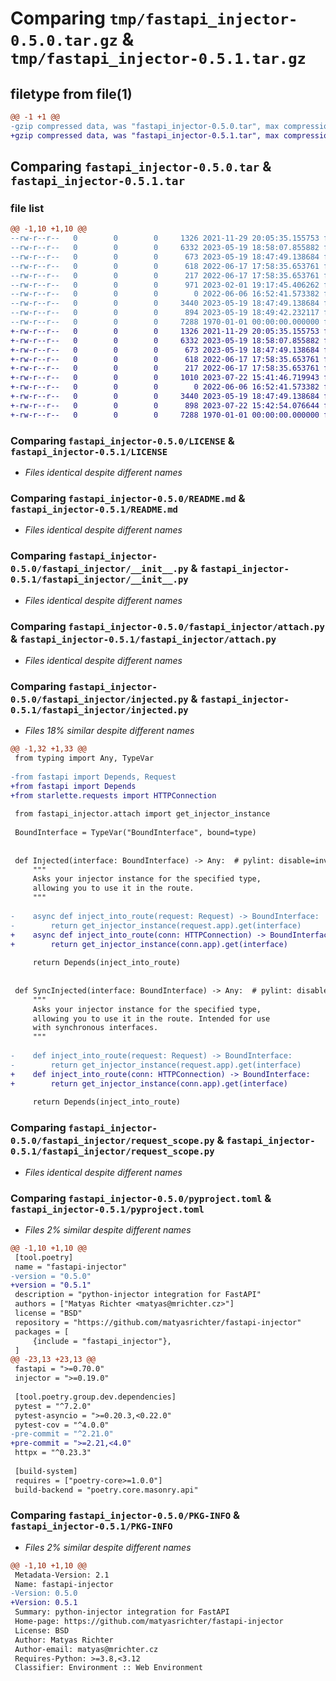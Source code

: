 # Comparing `tmp/fastapi_injector-0.5.0.tar.gz` & `tmp/fastapi_injector-0.5.1.tar.gz`

## filetype from file(1)

```diff
@@ -1 +1 @@
-gzip compressed data, was "fastapi_injector-0.5.0.tar", max compression
+gzip compressed data, was "fastapi_injector-0.5.1.tar", max compression
```

## Comparing `fastapi_injector-0.5.0.tar` & `fastapi_injector-0.5.1.tar`

### file list

```diff
@@ -1,10 +1,10 @@
--rw-r--r--   0        0        0     1326 2021-11-29 20:05:35.155753 fastapi_injector-0.5.0/LICENSE
--rw-r--r--   0        0        0     6332 2023-05-19 18:58:07.855882 fastapi_injector-0.5.0/README.md
--rw-r--r--   0        0        0      673 2023-05-19 18:47:49.138684 fastapi_injector-0.5.0/fastapi_injector/__init__.py
--rw-r--r--   0        0        0      618 2022-06-17 17:58:35.653761 fastapi_injector-0.5.0/fastapi_injector/attach.py
--rw-r--r--   0        0        0      217 2022-06-17 17:58:35.653761 fastapi_injector-0.5.0/fastapi_injector/exceptions.py
--rw-r--r--   0        0        0      971 2023-02-01 19:17:45.406262 fastapi_injector-0.5.0/fastapi_injector/injected.py
--rw-r--r--   0        0        0        0 2022-06-06 16:52:41.573382 fastapi_injector-0.5.0/fastapi_injector/py.typed
--rw-r--r--   0        0        0     3440 2023-05-19 18:47:49.138684 fastapi_injector-0.5.0/fastapi_injector/request_scope.py
--rw-r--r--   0        0        0      894 2023-05-19 18:49:42.232117 fastapi_injector-0.5.0/pyproject.toml
--rw-r--r--   0        0        0     7288 1970-01-01 00:00:00.000000 fastapi_injector-0.5.0/PKG-INFO
+-rw-r--r--   0        0        0     1326 2021-11-29 20:05:35.155753 fastapi_injector-0.5.1/LICENSE
+-rw-r--r--   0        0        0     6332 2023-05-19 18:58:07.855882 fastapi_injector-0.5.1/README.md
+-rw-r--r--   0        0        0      673 2023-05-19 18:47:49.138684 fastapi_injector-0.5.1/fastapi_injector/__init__.py
+-rw-r--r--   0        0        0      618 2022-06-17 17:58:35.653761 fastapi_injector-0.5.1/fastapi_injector/attach.py
+-rw-r--r--   0        0        0      217 2022-06-17 17:58:35.653761 fastapi_injector-0.5.1/fastapi_injector/exceptions.py
+-rw-r--r--   0        0        0     1010 2023-07-22 15:41:46.719943 fastapi_injector-0.5.1/fastapi_injector/injected.py
+-rw-r--r--   0        0        0        0 2022-06-06 16:52:41.573382 fastapi_injector-0.5.1/fastapi_injector/py.typed
+-rw-r--r--   0        0        0     3440 2023-05-19 18:47:49.138684 fastapi_injector-0.5.1/fastapi_injector/request_scope.py
+-rw-r--r--   0        0        0      898 2023-07-22 15:42:54.076644 fastapi_injector-0.5.1/pyproject.toml
+-rw-r--r--   0        0        0     7288 1970-01-01 00:00:00.000000 fastapi_injector-0.5.1/PKG-INFO
```

### Comparing `fastapi_injector-0.5.0/LICENSE` & `fastapi_injector-0.5.1/LICENSE`

 * *Files identical despite different names*

### Comparing `fastapi_injector-0.5.0/README.md` & `fastapi_injector-0.5.1/README.md`

 * *Files identical despite different names*

### Comparing `fastapi_injector-0.5.0/fastapi_injector/__init__.py` & `fastapi_injector-0.5.1/fastapi_injector/__init__.py`

 * *Files identical despite different names*

### Comparing `fastapi_injector-0.5.0/fastapi_injector/attach.py` & `fastapi_injector-0.5.1/fastapi_injector/attach.py`

 * *Files identical despite different names*

### Comparing `fastapi_injector-0.5.0/fastapi_injector/injected.py` & `fastapi_injector-0.5.1/fastapi_injector/injected.py`

 * *Files 18% similar despite different names*

```diff
@@ -1,32 +1,33 @@
 from typing import Any, TypeVar
 
-from fastapi import Depends, Request
+from fastapi import Depends
+from starlette.requests import HTTPConnection
 
 from fastapi_injector.attach import get_injector_instance
 
 BoundInterface = TypeVar("BoundInterface", bound=type)
 
 
 def Injected(interface: BoundInterface) -> Any:  # pylint: disable=invalid-name
     """
     Asks your injector instance for the specified type,
     allowing you to use it in the route.
     """
 
-    async def inject_into_route(request: Request) -> BoundInterface:
-        return get_injector_instance(request.app).get(interface)
+    async def inject_into_route(conn: HTTPConnection) -> BoundInterface:
+        return get_injector_instance(conn.app).get(interface)
 
     return Depends(inject_into_route)
 
 
 def SyncInjected(interface: BoundInterface) -> Any:  # pylint: disable=invalid-name
     """
     Asks your injector instance for the specified type,
     allowing you to use it in the route. Intended for use
     with synchronous interfaces.
     """
 
-    def inject_into_route(request: Request) -> BoundInterface:
-        return get_injector_instance(request.app).get(interface)
+    def inject_into_route(conn: HTTPConnection) -> BoundInterface:
+        return get_injector_instance(conn.app).get(interface)
 
     return Depends(inject_into_route)
```

### Comparing `fastapi_injector-0.5.0/fastapi_injector/request_scope.py` & `fastapi_injector-0.5.1/fastapi_injector/request_scope.py`

 * *Files identical despite different names*

### Comparing `fastapi_injector-0.5.0/pyproject.toml` & `fastapi_injector-0.5.1/pyproject.toml`

 * *Files 2% similar despite different names*

```diff
@@ -1,10 +1,10 @@
 [tool.poetry]
 name = "fastapi-injector"
-version = "0.5.0"
+version = "0.5.1"
 description = "python-injector integration for FastAPI"
 authors = ["Matyas Richter <matyas@mrichter.cz>"]
 license = "BSD"
 repository = "https://github.com/matyasrichter/fastapi-injector"
 packages = [
     {include = "fastapi_injector"},
 ]
@@ -23,13 +23,13 @@
 fastapi = ">=0.70.0"
 injector = ">=0.19.0"
 
 [tool.poetry.group.dev.dependencies]
 pytest = "^7.2.0"
 pytest-asyncio = ">=0.20.3,<0.22.0"
 pytest-cov = "^4.0.0"
-pre-commit = "^2.21.0"
+pre-commit = ">=2.21,<4.0"
 httpx = "^0.23.3"
 
 [build-system]
 requires = ["poetry-core>=1.0.0"]
 build-backend = "poetry.core.masonry.api"
```

### Comparing `fastapi_injector-0.5.0/PKG-INFO` & `fastapi_injector-0.5.1/PKG-INFO`

 * *Files 2% similar despite different names*

```diff
@@ -1,10 +1,10 @@
 Metadata-Version: 2.1
 Name: fastapi-injector
-Version: 0.5.0
+Version: 0.5.1
 Summary: python-injector integration for FastAPI
 Home-page: https://github.com/matyasrichter/fastapi-injector
 License: BSD
 Author: Matyas Richter
 Author-email: matyas@mrichter.cz
 Requires-Python: >=3.8,<3.12
 Classifier: Environment :: Web Environment
```

